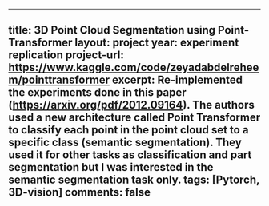 
---
title: 3D Point Cloud Segmentation using Point-Transformer
layout: project 
year: experiment replication
project-url: https://www.kaggle.com/code/zeyadabdelreheem/pointtransformer
excerpt: Re-implemented the experiments done in this paper (https://arxiv.org/pdf/2012.09164). The authors used a new architecture called Point Transformer to classify each point in the point cloud set to a specific class (semantic segmentation). They used it for other tasks as classification and part segmentation but I was interested in the semantic segmentation task only.
tags: [Pytorch, 3D-vision]
comments: false
---
